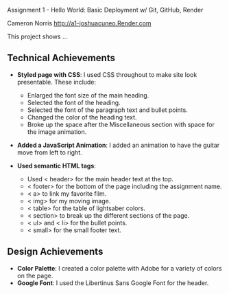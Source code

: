 Assignment 1 - Hello World: Basic Deployment w/ Git, GitHub, Render

Cameron Norris
http://a1-joshuacuneo.Render.com

This project shows ...

## Technical Achievements
- **Styled page with CSS**: I used CSS throughout to make site look presentable. These include:
    - Enlarged the font size of the main heading.
    - Selected the font of the heading.
    - Selected the font of the paragraph text and bullet points.
    - Changed the color of the heading text.
    - Broke up the space after the Miscellaneous section with space for the image animation.

- **Added a JavaScript Animation**: I added an animation to have the guitar move from left to right.

- **Used semantic HTML tags**:
    - Used < header> for the main header text at the top.
    - < footer> for the bottom of the page including the assignment name.
    - < a> to link my favorite film.
    - < img> for my moving image.
    - < table> for the table of lightsaber colors.
    - < section> to break up the different sections of the page.
    - < ul> and < li> for the bullet points.
    - < small> for the small footer text.

## Design Achievements
- **Color Palette**: I created a color palette with Adobe for a variety of colors on the page.
- **Google Font**: I used the Libertinus Sans Google Font for the header.
